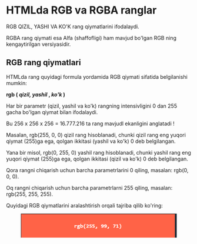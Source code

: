 # HTMLda RGB va RGBA ranglar

RGB QIZIL, YASHI VA KO'K rang qiymatlarini ifodalaydi.

RGBA rang qiymati esa  Alfa (shaffofligi) ham mavjud bo'lgan RGB ning kengaytirilgan versiyasidir.

## RGB rang qiymatlari

HTMLda rang quyidagi formula yordamida RGB qiymati sifatida belgilanishi mumkin:

**rgb ( **_**qizil, yashil**_** , **_**ko'k**_** )**

Har bir parametr (qizil, yashil va ko'k) rangning intensivligini 0 dan 255 gacha bo'lgan qiymat bilan ifodalaydi.

Bu 256 x 256 x 256 = 16.777.216 ta rang mavjudl ekanligini anglatadi !

Masalan, rgb(255, 0, 0) qizil rang hisoblanadi, chunki qizil rang eng yuqori qiymat (255)ga ega, qolgan ikkitasi (yashil va ko'k) 0 deb belgilangan.

Yana bir misol, rgb(0, 255, 0) yashil rang hisoblanadi, chunki yashil rang eng yuqori qiymat (255)ga ega, qolgan ikkitasi (qizil va ko'k) 0 deb belgilangan.

Qora rangni chiqarish uchun barcha parametrlarini 0 qiling, masalan: rgb(0, 0, 0).

Oq rangni chiqarish uchun barcha parametrlarni 255 qiling, masalan: rgb(255, 255, 255).

Quyidagi RGB qiymatlarini aralashtirish orqali tajriba qilib ko'ring:

<figure><img src="../../../.gitbook/assets/image (342).png" alt=""><figcaption></figcaption></figure>
